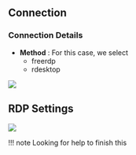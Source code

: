 ## Connection

### Connection Details

- **Method** : For this case, we select
  - freerdp
  - rdesktop

![](images/rdp1.png)

## RDP Settings

![](images/rdp4.png)

!!! note Looking for help to finish this
